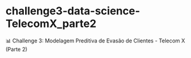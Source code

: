 # challenge3-data-science-TelecomX_parte2
📊 Challenge 3: Modelagem Preditiva de Evasão de Clientes - Telecom X (Parte 2)
